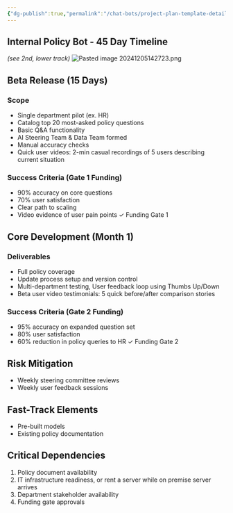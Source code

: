 ```yaml
---
{"dg-publish":true,"permalink":"/chat-bots/project-plan-template-details/","dgPassFrontmatter":true,"created":"2024-11-19T16:10:57.352-07:00","updated":"2024-12-09T12:45:21.360-07:00"}
---
```


## Internal Policy Bot - 45 Day Timeline

*(see 2nd, lower track)*
![Pasted image 20241205142723.png](/img/user/Images/Pasted%20image%2020241205142723.png)
## Beta Release (15 Days)
### Scope
- Single department pilot (ex. HR)
- Catalog top 20 most-asked policy questions
- Basic Q&A functionality
- AI Steering Team & Data Team formed
- Manual accuracy checks
- Quick user videos: 2-min casual recordings of 5 users describing current situation
### Success Criteria (Gate 1 Funding)
- 90% accuracy on core questions
- 70% user satisfaction
- Clear path to scaling
- Video evidence of user pain points
✓ Funding Gate 1
## Core Development (Month 1)
### Deliverables
- Full policy coverage
- Update process setup and version control
- Multi-department testing, User feedback loop using Thumbs Up/Down
- Beta user video testimonials: 5 quick before/after comparison stories
### Success Criteria (Gate 2 Funding)
- 95% accuracy on expanded question set
- 80% user satisfaction
- 60% reduction in policy queries to HR
✓ Funding Gate 2
## Risk Mitigation
- Weekly steering committee reviews
- Weekly user feedback sessions
## Fast-Track Elements
- Pre-built models
- Existing policy documentation
## Critical Dependencies
1. Policy document availability
2. IT infrastructure readiness, or rent a server while on premise server arrives
3. Department stakeholder availability
4. Funding gate approvals